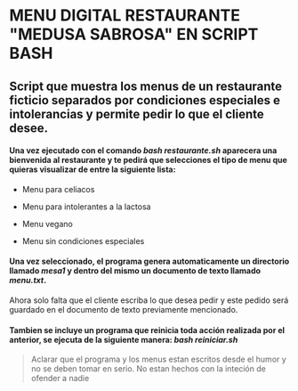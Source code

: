 # MENU DIGITAL RESTAURANTE "MEDUSA SABROSA" EN SCRIPT BASH
## Script que muestra los menus de un restaurante ficticio separados por condiciones especiales e intolerancias y permite pedir lo que el cliente desee.
#### Una vez ejecutado con el comando *bash restaurante.sh* aparecera una bienvenida al restaurante y te pedirá que selecciones el tipo de menu que quieras visualizar de entre la siguiente lista: 
- Menu para celiacos
* Menu para intolerantes a la lactosa
+ Menu vegano
- Menu sin condiciones especiales
#### Una vez seleccionado, el programa genera automaticamente un directorio llamado *mesa1* y dentro del mismo un documento de texto llamado *menu.txt*.
Ahora solo falta que el cliente escriba lo que desea pedir y este pedido será guardado en el documento de texto previamente mencionado.
#### Tambien se incluye un programa que reinicia toda acción realizada por el anterior, se ejecuta de la siguiente manera: *bash reiniciar.sh*
> Aclarar que el programa y los menus estan escritos desde el humor y no se deben tomar en serio. No estan hechos con la inteción de ofender a nadie
